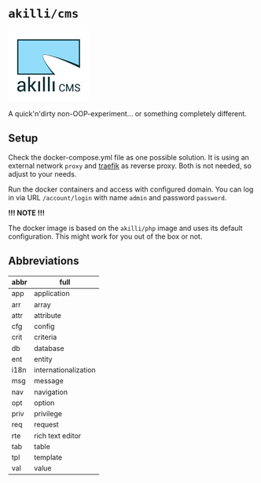 # `akilli/cms`

![akıllı CMS](https://raw.githubusercontent.com/akilli/cms/master/www/theme/logo.jpg)

A quick'n'dirty non-OOP-experiment... or something completely different.

## Setup

Check the docker-compose.yml file as one possible solution. It is using an external network `proxy` and [traefik](https://traefik.io/) as reverse proxy. Both is not needed, so adjust to your needs.

Run the docker containers and access with configured domain. You can log in via URL `/account/login` with name `admin` and password `password`. 

**!!! NOTE !!!**

The docker image is based on the `akilli/php` image and uses its default configuration. This might work for you out of the box or not.

## Abbreviations

abbr | full
---- | -------
app  | application
arr  | array
attr | attribute
cfg  | config
crit | criteria
db   | database
ent  | entity
i18n | internationalization
msg  | message
nav  | navigation
opt  | option
priv | privilege
req  | request
rte  | rich text editor
tab  | table
tpl  | template
val  | value
